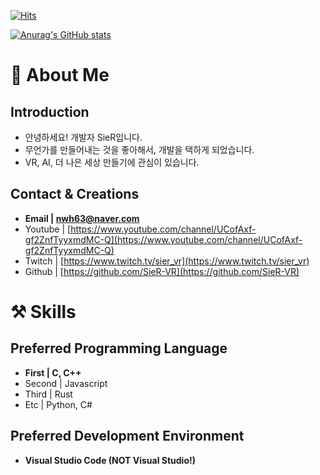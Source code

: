 [![Hits](https://hits.seeyoufarm.com/api/count/incr/badge.svg?url=https%3A%2F%2Fgithub.com%2FSieR-VR&count_bg=%2379C83D&title_bg=%23555555&icon=&icon_color=%23E7E7E7&title=hits&edge_flat=false)](https://hits.seeyoufarm.com)

[![Anurag's GitHub stats](https://github-readme-stats.vercel.app/api?username=SieR-VR)](https://github.com/anuraghazra/github-readme-stats)

# 📢 About Me

## **Introduction**

- 안녕하세요! 개발자 SieR입니다.
- 무언가를 만들어내는 것을 좋아해서, 개발을 택하게 되었습니다.
- VR, AI, 더 나은 세상 만들기에 관심이 있습니다.

## Contact & Creations

- **Email | nwh63@naver.com**
- Youtube | [https://www.youtube.com/channel/UCofAxf-gf2ZnfTyyxmdMC-Q](https://www.youtube.com/channel/UCofAxf-gf2ZnfTyyxmdMC-Q)
- Twitch | [https://www.twitch.tv/sier_vr](https://www.twitch.tv/sier_vr)
- Github | [https://github.com/SieR-VR](https://github.com/SieR-VR)

# ⚒️ Skills

## Preferred Programming Language

- **First | C, C++**
- Second | Javascript
- Third | Rust
- Etc | Python, C#

## Preferred Development Environment

- **Visual Studio Code (NOT Visual Studio!)**
